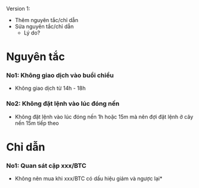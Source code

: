 Version 1:
  * Thêm nguyên tắc/chỉ dẫn
  * Sửa nguyên tắc/chỉ dẫn
     * Lý do?

# Nguyên tắc

### No1: Không giao dịch vào buổi chiều
* Không giao dịch từ 14h - 18h

### No2: Không đặt lệnh vào lúc đóng nến
* Không đặt lệnh vào lúc đóng nến 1h hoặc 15m mà nên đợi đặt lệnh ở cây nến 15m tiếp theo

# Chỉ dẫn

### No1: Quan sát cặp xxx/BTC
* Không nên mua khi xxx/BTC có dấu hiệu giảm và ngược lại*
